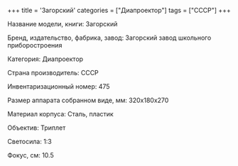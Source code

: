 +++
title = 'Загорский'
categories = ["Диапроектор"]
tags = ["CCCР"]
+++

Название модели, книги: Загорский

Бренд, издательство, фабрика, завод: Загорский завод школьного приборостроения

Категория: Диапроектор

Страна производитель: CCCР

Инвентаризационный номер: 475

Размер аппарата  собранном виде, мм: 320х180х270

Материал корпуса: Сталь, пластик

Объектив: Триплет

Светосила: 1:3

Фокус, см: 10.5

